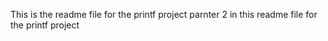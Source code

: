 This is the readme file for the printf project
parnter 2 in this readme file for the printf project
